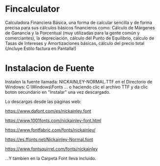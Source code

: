 # Fincalculator

Calculadora Financiera Básica, una forma de calcular sencilla y de forma precisa para sus cálculos básicos financieros como: Cálculo de Márgenes de Ganancia y la Porcentual (muy utilizadas para la gente común y comerciantes), la depreciación, cálculo del Punto de Equilibrio, cálculo de Tasas de Intereses y Amortizaciones básicas, cálculo del precio total (¡Incluye Estilo factura en Pantalla!)

# Instalacion de Fuente

Instalen la fuente llamada: NICKAINLEY-NORMAL.TTF en el Directorio de Windows: C:\Windows\Fonts ... o haciendo clic el archivo TTF y da clic boton secundario en "Instalar" una vez descargado.

Lo descargas desde las páginas web:

https://www.dafont.com/es/nickainley.font

https://www.1001fonts.com/nickainley-font.html

https://www.fontfabric.com/fonts/nickainley/

https://es.ffonts.net/Nickainley-Normal.font

https://www.fontsquirrel.com/fonts/nickainley

...Y tambien en la Carpeta Font lleva incluido.
